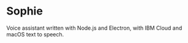 # Sophie
Voice assistant written with Node.js and Electron, with IBM Cloud and macOS text to speech.
